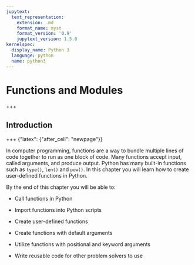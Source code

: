 ```yaml
---
jupytext:
  text_representation:
    extension: .md
    format_name: myst
    format_version: '0.9'
    jupytext_version: 1.5.0
kernelspec:
  display_name: Python 3
  language: python
  name: python3
---
```


# Functions and Modules

+++

## Introduction

+++ {"latex": {"after_cell": "newpage"}}

In computer programming, functions are a way to bundle multiple lines of code together to run as one block of code. Many functions accept input, called arguments, and produce output. Python has many built-in functions such as ```type()```, ```len()``` and ```pow()```. In this chapter you will learn how to create user-defined functions in Python.

By the end of this chapter you will be able to:

 * Call functions in Python

 * Import functions into Python scripts

 * Create user-defined functions

 * Create functions with default arguments

 * Utilize functions with positional and keyword arguments

 * Write reusable code for other problem solvers to use


```{code-cell} ipython3

```
